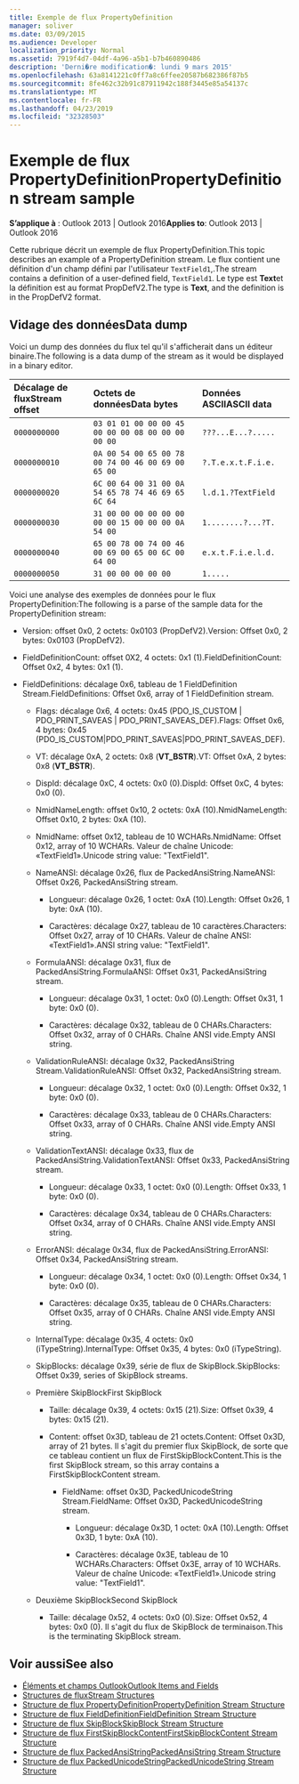 ```yaml
---
title: Exemple de flux PropertyDefinition
manager: soliver
ms.date: 03/09/2015
ms.audience: Developer
localization_priority: Normal
ms.assetid: 7919f4d7-04df-4a96-a5b1-b7b460890486
description: 'Derni�re modification�: lundi 9 mars 2015'
ms.openlocfilehash: 63a8141221c0ff7a8c6ffee20587b682386f87b5
ms.sourcegitcommit: 8fe462c32b91c87911942c188f3445e85a54137c
ms.translationtype: MT
ms.contentlocale: fr-FR
ms.lasthandoff: 04/23/2019
ms.locfileid: "32328503"
---
```

# <a name="propertydefinition-stream-sample"></a><span data-ttu-id="f6ab0-103">Exemple de flux PropertyDefinition</span><span class="sxs-lookup"><span data-stu-id="f6ab0-103">PropertyDefinition stream sample</span></span>

<span data-ttu-id="f6ab0-104">**S’applique à** : Outlook 2013 | Outlook 2016</span><span class="sxs-lookup"><span data-stu-id="f6ab0-104">**Applies to**: Outlook 2013 | Outlook 2016</span></span> 
  
<span data-ttu-id="f6ab0-105">Cette rubrique décrit un exemple de flux PropertyDefinition.</span><span class="sxs-lookup"><span data-stu-id="f6ab0-105">This topic describes an example of a PropertyDefinition stream.</span></span> <span data-ttu-id="f6ab0-106">Le flux contient une définition d'un champ défini par l'utilisateur `TextField1`,.</span><span class="sxs-lookup"><span data-stu-id="f6ab0-106">The stream contains a definition of a user-defined field,  `TextField1`.</span></span> <span data-ttu-id="f6ab0-107">Le type est **Text**et la définition est au format PropDefV2.</span><span class="sxs-lookup"><span data-stu-id="f6ab0-107">The type is **Text**, and the definition is in the PropDefV2 format.</span></span>
  
## <a name="data-dump"></a><span data-ttu-id="f6ab0-108">Vidage des données</span><span class="sxs-lookup"><span data-stu-id="f6ab0-108">Data dump</span></span>

<span data-ttu-id="f6ab0-109">Voici un dump des données du flux tel qu'il s'afficherait dans un éditeur binaire.</span><span class="sxs-lookup"><span data-stu-id="f6ab0-109">The following is a data dump of the stream as it would be displayed in a binary editor.</span></span>
  
|<span data-ttu-id="f6ab0-110">Décalage de flux</span><span class="sxs-lookup"><span data-stu-id="f6ab0-110">Stream offset</span></span>|<span data-ttu-id="f6ab0-111">Octets de données</span><span class="sxs-lookup"><span data-stu-id="f6ab0-111">Data bytes</span></span>|<span data-ttu-id="f6ab0-112">Données ASCII</span><span class="sxs-lookup"><span data-stu-id="f6ab0-112">ASCII data</span></span>|
|:-----|:-----|:-----|
| `0000000000` <br/> | `03 01 01 00 00 00 45 00 00 00 08 00 00 00 00 00` <br/> | `???...E...?.....` <br/> |
| `0000000010` <br/> | `0A 00 54 00 65 00 78 00 74 00 46 00 69 00 65 00` <br/> | `?.T.e.x.t.F.i.e.` <br/> |
| `0000000020` <br/> | `6C 00 64 00 31 00 0A 54 65 78 74 46 69 65 6C 64` <br/> | `l.d.1.?TextField` <br/> |
| `0000000030` <br/> | `31 00 00 00 00 00 00 00 00 15 00 00 00 0A 54 00` <br/> | `1........?...?T.` <br/> |
| `0000000040` <br/> | `65 00 78 00 74 00 46 00 69 00 65 00 6C 00 64 00` <br/> | `e.x.t.F.i.e.l.d.` <br/> |
| `0000000050` <br/> | `31 00 00 00 00 00` <br/> | `1.....` <br/> |
   
<span data-ttu-id="f6ab0-113">Voici une analyse des exemples de données pour le flux PropertyDefinition:</span><span class="sxs-lookup"><span data-stu-id="f6ab0-113">The following is a parse of the sample data for the PropertyDefinition stream:</span></span>
  
- <span data-ttu-id="f6ab0-114">Version: offset 0x0, 2 octets: 0x0103 (PropDefV2).</span><span class="sxs-lookup"><span data-stu-id="f6ab0-114">Version: Offset 0x0, 2 bytes: 0x0103 (PropDefV2).</span></span>
    
- <span data-ttu-id="f6ab0-115">FieldDefinitionCount: offset 0X2, 4 octets: 0x1 (1).</span><span class="sxs-lookup"><span data-stu-id="f6ab0-115">FieldDefinitionCount: Offset 0x2, 4 bytes: 0x1 (1).</span></span>
    
- <span data-ttu-id="f6ab0-116">FieldDefinitions: décalage 0x6, tableau de 1 FieldDefinition Stream.</span><span class="sxs-lookup"><span data-stu-id="f6ab0-116">FieldDefinitions: Offset 0x6, array of 1 FieldDefinition stream.</span></span>
    
  - <span data-ttu-id="f6ab0-117">Flags: décalage 0x6, 4 octets: 0x45 (PDO_IS_CUSTOM | PDO_PRINT_SAVEAS | PDO_PRINT_SAVEAS_DEF).</span><span class="sxs-lookup"><span data-stu-id="f6ab0-117">Flags: Offset 0x6, 4 bytes: 0x45 (PDO_IS_CUSTOM|PDO_PRINT_SAVEAS|PDO_PRINT_SAVEAS_DEF).</span></span>
    
  - <span data-ttu-id="f6ab0-118">VT: décalage 0xA, 2 octets: 0x8 (**VT_BSTR**).</span><span class="sxs-lookup"><span data-stu-id="f6ab0-118">VT: Offset 0xA, 2 bytes: 0x8 (**VT_BSTR**).</span></span>
    
  - <span data-ttu-id="f6ab0-119">DispId: décalage 0xC, 4 octets: 0x0 (0).</span><span class="sxs-lookup"><span data-stu-id="f6ab0-119">DispId: Offset 0xC, 4 bytes: 0x0 (0).</span></span>
    
  - <span data-ttu-id="f6ab0-120">NmidNameLength: offset 0x10, 2 octets: 0xA (10).</span><span class="sxs-lookup"><span data-stu-id="f6ab0-120">NmidNameLength: Offset 0x10, 2 bytes: 0xA (10).</span></span>
    
  - <span data-ttu-id="f6ab0-121">NmidName: offset 0x12, tableau de 10 WCHARs.</span><span class="sxs-lookup"><span data-stu-id="f6ab0-121">NmidName: Offset 0x12, array of 10 WCHARs.</span></span> <span data-ttu-id="f6ab0-122">Valeur de chaîne Unicode: «TextField1».</span><span class="sxs-lookup"><span data-stu-id="f6ab0-122">Unicode string value: "TextField1".</span></span>
    
  - <span data-ttu-id="f6ab0-123">NameANSI: décalage 0x26, flux de PackedAnsiString.</span><span class="sxs-lookup"><span data-stu-id="f6ab0-123">NameANSI: Offset 0x26, PackedAnsiString stream.</span></span>
    
    - <span data-ttu-id="f6ab0-124">Longueur: décalage 0x26, 1 octet: 0xA (10).</span><span class="sxs-lookup"><span data-stu-id="f6ab0-124">Length: Offset 0x26, 1 byte: 0xA (10).</span></span>
      
    - <span data-ttu-id="f6ab0-125">Caractères: décalage 0x27, tableau de 10 caractères.</span><span class="sxs-lookup"><span data-stu-id="f6ab0-125">Characters: Offset 0x27, array of 10 CHARs.</span></span> <span data-ttu-id="f6ab0-126">Valeur de chaîne ANSI: «TextField1».</span><span class="sxs-lookup"><span data-stu-id="f6ab0-126">ANSI string value: "TextField1".</span></span>
    
  - <span data-ttu-id="f6ab0-127">FormulaANSI: décalage 0x31, flux de PackedAnsiString.</span><span class="sxs-lookup"><span data-stu-id="f6ab0-127">FormulaANSI: Offset 0x31, PackedAnsiString stream.</span></span>
    
    - <span data-ttu-id="f6ab0-128">Longueur: décalage 0x31, 1 octet: 0x0 (0).</span><span class="sxs-lookup"><span data-stu-id="f6ab0-128">Length: Offset 0x31, 1 byte: 0x0 (0).</span></span>
      
    - <span data-ttu-id="f6ab0-129">Caractères: décalage 0x32, tableau de 0 CHARs.</span><span class="sxs-lookup"><span data-stu-id="f6ab0-129">Characters: Offset 0x32, array of 0 CHARs.</span></span> <span data-ttu-id="f6ab0-130">Chaîne ANSI vide.</span><span class="sxs-lookup"><span data-stu-id="f6ab0-130">Empty ANSI string.</span></span>
    
  - <span data-ttu-id="f6ab0-131">ValidationRuleANSI: décalage 0x32, PackedAnsiString Stream.</span><span class="sxs-lookup"><span data-stu-id="f6ab0-131">ValidationRuleANSI: Offset 0x32, PackedAnsiString stream.</span></span>
    
    - <span data-ttu-id="f6ab0-132">Longueur: décalage 0x32, 1 octet: 0x0 (0).</span><span class="sxs-lookup"><span data-stu-id="f6ab0-132">Length: Offset 0x32, 1 byte: 0x0 (0).</span></span>
      
    - <span data-ttu-id="f6ab0-133">Caractères: décalage 0x33, tableau de 0 CHARs.</span><span class="sxs-lookup"><span data-stu-id="f6ab0-133">Characters: Offset 0x33, array of 0 CHARs.</span></span> <span data-ttu-id="f6ab0-134">Chaîne ANSI vide.</span><span class="sxs-lookup"><span data-stu-id="f6ab0-134">Empty ANSI string.</span></span>
    
  - <span data-ttu-id="f6ab0-135">ValidationTextANSI: décalage 0x33, flux de PackedAnsiString.</span><span class="sxs-lookup"><span data-stu-id="f6ab0-135">ValidationTextANSI: Offset 0x33, PackedAnsiString stream.</span></span>
    
    - <span data-ttu-id="f6ab0-136">Longueur: décalage 0x33, 1 octet: 0x0 (0).</span><span class="sxs-lookup"><span data-stu-id="f6ab0-136">Length: Offset 0x33, 1 byte: 0x0 (0).</span></span>
      
    - <span data-ttu-id="f6ab0-137">Caractères: décalage 0x34, tableau de 0 CHARs.</span><span class="sxs-lookup"><span data-stu-id="f6ab0-137">Characters: Offset 0x34, array of 0 CHARs.</span></span> <span data-ttu-id="f6ab0-138">Chaîne ANSI vide.</span><span class="sxs-lookup"><span data-stu-id="f6ab0-138">Empty ANSI string.</span></span>
    
  - <span data-ttu-id="f6ab0-139">ErrorANSI: décalage 0x34, flux de PackedAnsiString.</span><span class="sxs-lookup"><span data-stu-id="f6ab0-139">ErrorANSI: Offset 0x34, PackedAnsiString stream.</span></span>
    
    - <span data-ttu-id="f6ab0-140">Longueur: décalage 0x34, 1 octet: 0x0 (0).</span><span class="sxs-lookup"><span data-stu-id="f6ab0-140">Length: Offset 0x34, 1 byte: 0x0 (0).</span></span>
      
    - <span data-ttu-id="f6ab0-141">Caractères: décalage 0x35, tableau de 0 CHARs.</span><span class="sxs-lookup"><span data-stu-id="f6ab0-141">Characters: Offset 0x35, array of 0 CHARs.</span></span> <span data-ttu-id="f6ab0-142">Chaîne ANSI vide.</span><span class="sxs-lookup"><span data-stu-id="f6ab0-142">Empty ANSI string.</span></span>
    
  - <span data-ttu-id="f6ab0-143">InternalType: décalage 0x35, 4 octets: 0x0 (iTypeString).</span><span class="sxs-lookup"><span data-stu-id="f6ab0-143">InternalType: Offset 0x35, 4 bytes: 0x0 (iTypeString).</span></span>
    
  - <span data-ttu-id="f6ab0-144">SkipBlocks: décalage 0x39, série de flux de SkipBlock.</span><span class="sxs-lookup"><span data-stu-id="f6ab0-144">SkipBlocks: Offset 0x39, series of SkipBlock streams.</span></span>
    
  - <span data-ttu-id="f6ab0-145">Première SkipBlock</span><span class="sxs-lookup"><span data-stu-id="f6ab0-145">First SkipBlock</span></span>
    
    - <span data-ttu-id="f6ab0-146">Taille: décalage 0x39, 4 octets: 0x15 (21).</span><span class="sxs-lookup"><span data-stu-id="f6ab0-146">Size: Offset 0x39, 4 bytes: 0x15 (21).</span></span>
      
    - <span data-ttu-id="f6ab0-147">Content: offset 0x3D, tableau de 21 octets.</span><span class="sxs-lookup"><span data-stu-id="f6ab0-147">Content: Offset 0x3D, array of 21 bytes.</span></span> <span data-ttu-id="f6ab0-148">Il s'agit du premier flux SkipBlock, de sorte que ce tableau contient un flux de FirstSkipBlockContent.</span><span class="sxs-lookup"><span data-stu-id="f6ab0-148">This is the first SkipBlock stream, so this array contains a FirstSkipBlockContent stream.</span></span>
      
      - <span data-ttu-id="f6ab0-149">FieldName: offset 0x3D, PackedUnicodeString Stream.</span><span class="sxs-lookup"><span data-stu-id="f6ab0-149">FieldName: Offset 0x3D, PackedUnicodeString stream.</span></span>
        
        - <span data-ttu-id="f6ab0-150">Longueur: décalage 0x3D, 1 octet: 0xA (10).</span><span class="sxs-lookup"><span data-stu-id="f6ab0-150">Length: Offset 0x3D, 1 byte: 0xA (10).</span></span>
          
        - <span data-ttu-id="f6ab0-151">Caractères: décalage 0x3E, tableau de 10 WCHARs.</span><span class="sxs-lookup"><span data-stu-id="f6ab0-151">Characters: Offset 0x3E, array of 10 WCHARs.</span></span> <span data-ttu-id="f6ab0-152">Valeur de chaîne Unicode: «TextField1».</span><span class="sxs-lookup"><span data-stu-id="f6ab0-152">Unicode string value: "TextField1".</span></span>
    
  - <span data-ttu-id="f6ab0-153">Deuxième SkipBlock</span><span class="sxs-lookup"><span data-stu-id="f6ab0-153">Second SkipBlock</span></span>
    
    - <span data-ttu-id="f6ab0-154">Taille: décalage 0x52, 4 octets: 0x0 (0).</span><span class="sxs-lookup"><span data-stu-id="f6ab0-154">Size: Offset 0x52, 4 bytes: 0x0 (0).</span></span> <span data-ttu-id="f6ab0-155">Il s'agit du flux de SkipBlock de terminaison.</span><span class="sxs-lookup"><span data-stu-id="f6ab0-155">This is the terminating SkipBlock stream.</span></span>
    
## <a name="see-also"></a><span data-ttu-id="f6ab0-156">Voir aussi</span><span class="sxs-lookup"><span data-stu-id="f6ab0-156">See also</span></span>

- [<span data-ttu-id="f6ab0-157">Éléments et champs Outlook</span><span class="sxs-lookup"><span data-stu-id="f6ab0-157">Outlook Items and Fields</span></span>](outlook-items-and-fields.md)
- [<span data-ttu-id="f6ab0-158">Structures de flux</span><span class="sxs-lookup"><span data-stu-id="f6ab0-158">Stream Structures</span></span>](stream-structures.md)
- [<span data-ttu-id="f6ab0-159">Structure de flux PropertyDefinition</span><span class="sxs-lookup"><span data-stu-id="f6ab0-159">PropertyDefinition Stream Structure</span></span>](propertydefinition-stream-structure.md)
- [<span data-ttu-id="f6ab0-160">Structure de flux FieldDefinition</span><span class="sxs-lookup"><span data-stu-id="f6ab0-160">FieldDefinition Stream Structure</span></span>](fielddefinition-stream-structure.md)
- [<span data-ttu-id="f6ab0-161">Structure de flux SkipBlock</span><span class="sxs-lookup"><span data-stu-id="f6ab0-161">SkipBlock Stream Structure</span></span>](skipblock-stream-structure.md)
- [<span data-ttu-id="f6ab0-162">Structure de flux FirstSkipBlockContent</span><span class="sxs-lookup"><span data-stu-id="f6ab0-162">FirstSkipBlockContent Stream Structure</span></span>](firstskipblockcontent-stream-structure.md)
- [<span data-ttu-id="f6ab0-163">Structure de flux PackedAnsiString</span><span class="sxs-lookup"><span data-stu-id="f6ab0-163">PackedAnsiString Stream Structure</span></span>](packedansistring-stream-structure.md)
- [<span data-ttu-id="f6ab0-164">Structure de flux PackedUnicodeString</span><span class="sxs-lookup"><span data-stu-id="f6ab0-164">PackedUnicodeString Stream Structure</span></span>](packedunicodestring-stream-structure.md)


